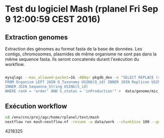 
# Test du logiciel Mash (rplanel Fri Sep  9 12:00:59 CEST 2016)

## Extraction genomes


Extraction des génomes au format fasta de la base de données.
Les contigs, chromosomes, plasmides de même organisme ne sont pas dans la même sequence fasta.
Ils seront concatenés durant l'exécution du workflow.

```bash

mysqlagc --max_allowed-packet=1G -ABNqr pkgdb_dev -e "SELECT REPLACE (strtofastaudf(CONCAT_WS('_',O_id, O_name, name_txt),S_string),' ','_')
FROM Organism LEFT JOIN O_Taxonomy USING(O_id) INNER JOIN Replicon USING(O_id) INNER JOIN Sequence USING(R_id) 
INNER JOIN Sequence_String USING(S_id) 
WHERE rank = 'order' AND S_status = 'inProduction'" >  data/genome/mic_all.fasta


```


## Exécution workflow

```bash
cd /env/cns/proj/agc/home/rplanel/test/mash
nextflow run mash-nextflow.nf -resume -w data/work --chunkSize 100 --genomes data/genome/mic100.fasta
```


4218325
